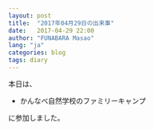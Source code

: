 ```yaml
---
layout: post
title:  "2017年04月29日の出来事"
date:   2017-04-29 22:00
author: "FUNABARA Masao"
lang: "ja"
categories: blog
tags: diary
---
```


本日は、

* かんなべ自然学校のファミリーキャンプ

に参加しました。
